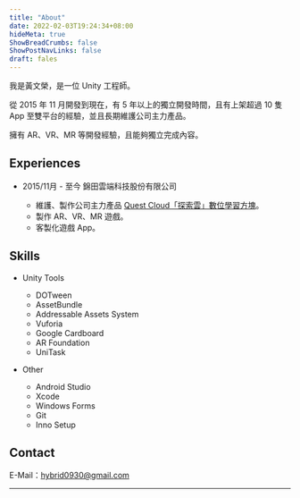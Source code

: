 ```yaml
---
title: "About"
date: 2022-02-03T19:24:34+08:00
hideMeta: true
ShowBreadCrumbs: false
ShowPostNavLinks: false
draft: fales
---
```


我是黃文榮，是一位 Unity 工程師。

從 2015 年 11 月開發到現在，有 5 年以上的獨立開發時間，且有上架超過 10 隻 App 至雙平台的經驗，並且長期維護公司主力產品。

擁有 AR、VR、MR 等開發經驗，且能夠獨立完成內容。

## Experiences

* 2015/11月 - 至今 錦田雲端科技股份有限公司

  * 維護、製作公司主力產品 [Quest Cloud「探索雲」數位學習方塊][exp1]。
  * 製作 AR、VR、MR 遊戲。
  * 客製化遊戲 App。

## Skills

* Unity Tools
  
  * DOTween
  * AssetBundle
  * Addressable Assets System
  * Vuforia
  * Google Cardboard
  * AR Foundation
  * UniTask

* Other

  * Android Studio
  * Xcode
  * Windows Forms
  * Git
  * Inno Setup

## Contact

E-Mail：hybrid0930@gmail.com
______________________________________________________________________

[exp1]:https://jt-qc.com/product-pages?p_id=1
